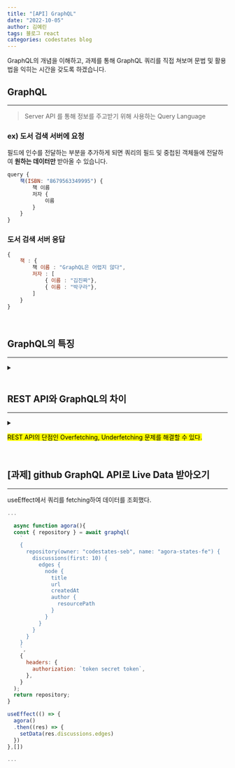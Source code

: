 ```yaml
---
title: "[API] GraphQL"
date: "2022-10-05"
author: 김예린
tags: 블로그 react
categories: codestates blog
---
```


GraphQL의 개념을 이해하고, 과제를 통해 GraphQL 쿼리를 직접 쳐보며 문법 및 활용법을 익히는 시간을 갖도록 하겠습니다.

## GraphQL
---

> Server API 를 통해 정보를 주고받기 위해 사용하는 Query Language

### ex) 도서 검색 서버에 요청

필드에 인수를 전달하는 부분을 추가하게 되면 쿼리의 필드 및 중첩된 객체들에 전달하여 **원하는 데이터만** 받아올 수 있습니다.

```js
query {
	책(ISBN: "8679563349995") {
		책 이름
		저자 {
			이름
		}
	}
}
```

### 도서 검색 서버 응답

```js
{
	책 : {
		책 이름 : "GraphQL은 어렵지 않다",
		저자 : [
			{ 이름 : "김진짜"},
			{ 이름 : "박구라"},
		]
	}
}
```
<br>

## GraphQL의 특징
---

<details>
<summary></summary>
<div markdown="1">

* GraphQL은 HTTP를 통해 API 서버로 요청을 보내고 응답을 받습니다.
* 응답을 받을 시, 데이터 결과를 JSON 형식으로 받습니다.
* GraphQL은 서버 개발자가 작성한 각 필드에 대응하는 resolver 함수로 각 필드의 데이터를 조회할 수 있습니다.
* GraphQL은 GraphQL 라이브러리가 조회 대상 schema가 유효한지 검사합니다.

</div>
</details>

<br>

## REST API와 GraphQL의 차이
---

<details>
<summary></summary>
<div markdown="1">

* REST API는 Resource에 대한 형태 정의와 데이터 요청 방법이 연결되어 있지만, GraphQL에서는 Resource에 대한 형태 정의와 데이터 요청이 완전히 분리되어 있습니다.
* REST API는 여러 Resource에 접근하고자 할 때 여러 번의 요청이 필요하지만, GraphQL에서는 한번의 요청에서 여러 Resource에 접근할 수 있습니다.
* REST API에서 각 요청은 해당 엔드포인트에 정의된 핸들링 함수를 호출하여 작업을 처리하지만, GraphQL에서는 요청 받은 각 필드에 대한 resolver를 호출하여 작업을 처리합니다.

</div>
</details>

<mark>REST API의 단점인 Overfetching, Underfetching 문제를 해결할 수 있다.</mark>

<br>

## [과제] github GraphQL API로 Live Data 받아오기
---

useEffect에서 쿼리를 fetching하여 데이터를 조회했다.

```js
...

  async function agora(){
  const { repository } = await graphql(
    `
    {
      repository(owner: "codestates-seb", name: "agora-states-fe") {
        discussions(first: 10) {
          edges {
            node {
              title
              url
              createdAt
              author {
                resourcePath
              }
            }
          }
        }
      }
    }
    `,
    {
      headers: {
        authorization: `token secret token`,
      },
    }
  );
  return repository;
}

useEffect(() => {
  agora()
  .then((res) => {
    setData(res.discussions.edges)
  })
},[])

...
```